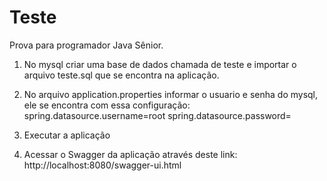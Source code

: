 # Teste
Prova para programador Java Sênior.

1. No mysql criar uma base de dados chamada  de teste e importar o arquivo teste.sql que se encontra na aplicação.

2. No arquivo application.properties informar o usuario e senha do mysql, ele se encontra com essa configuração:
spring.datasource.username=root      spring.datasource.password=

3. Executar a aplicação

4. Acessar o Swagger da aplicação através deste link:
http://localhost:8080/swagger-ui.html

